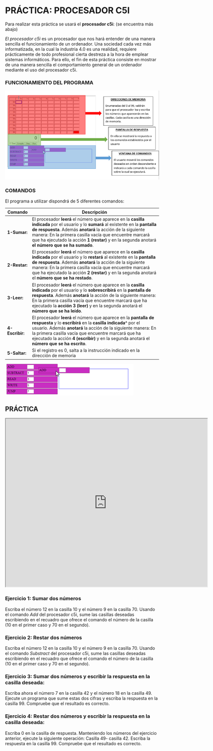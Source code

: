 # PRÁCTICA: PROCESADOR C5I

Para realizar esta práctica se usará el **procesador c5i**: (se encuentra más abajo)

*El procesador c5i* es un procesador que nos hará entender de una manera sencilla el funcionamiento de un ordenador. Una sociedad cada vez más informatizada, en la cual la industria 4.0 es una realidad, requiere prácticamente de todo profesional cierta destreza a la hora de emplear sistemas informáticos. Para ello, el fin de esta práctica consiste en mostrar de una manera sencilla el comportamiento general de un ordenador mediante el uso del procesador c5i.

### FUNCIONAMIENTO DEL PROGRAMA

![alt text](Funcionamiento%20Programa.PNG)

### COMANDOS

El programa a utilizar dispondrá de 5 diferentes comandos:

| Comando | Descripción |
| ----- | ----- |
| **1-Sumar:** | El procesador **leerá** el número que aparece en la **casilla indicada**  por el usuario y lo **sumará** al existente en la **pantalla de respuesta**. Además **anotará** la acción de la siguiente manera: En la primera casilla vacía que encuentre marcará que ha ejecutado la acción **1 (restar)** y en la segunda anotará **el número que se ha sumado**. |
| **2-Restar:** | El procesador **leerá** el número que aparece en la **casilla indicada** por el usuario y lo **restará** al existente en la **pantalla de respuesta**. Además **anotará** la acción de la siguiente manera: En la primera casilla vacía que encuentre marcará que ha ejecutado la acción **2 (restar)** y en la segunda anotará el **número que se ha restado**. |
| **3-Leer:** | El procesador **leerá** el número que aparece en la **casilla indicada** por el usuario y lo **sobrescribirá** en la **pantalla de respuesta**. Además **anotará** la acción de la siguiente manera: En la primera casilla vacía que encuentre marcará que ha ejecutado la **acción 3 (leer)** y en la segunda anotará el **número que se ha leído**. |
| **4-Escribir:** | El procesador **leerá** el número que aparece en la **pantalla de respuesta** y lo **escribirá** en la **casilla indicada^** por el usuario. Además **anotará** la acción de la siguiente manera: En la primera casilla vacía que encuentre marcará que ha ejecutado la acción **4 (escribir)** y en la segunda anotará el **número que se ha escrito**. |
| **5-Saltar:** |Si el registro es 0, salta a la instrucción indicado en la dirección de memoria |

![alt text](COMANDOS.PNG)

## PRÁCTICA

<iframe width="660" height="550" src="https://Pauandalt.github.io/TFG-Practica-c5i/c5i-ui.html" frameborder="1" allowfullscreen></iframe>

### Ejercicio 1: Sumar dos números
Escriba el número 12 en la casilla 10 y el número 9 en la casilla 70. Usando el comando *Add* del procesador c5i, sume las casillas deseadas escribiendo en el recuadro que ofrece el comando el número de la casilla (10 en el primer caso y 70 en el segundo).

### Ejercicio 2: Restar dos números
Escriba el número 12 en la casilla 10 y el número 9 en la casilla 70. Usando el comando *Substract* del procesador c5i, sume las casillas deseadas escribiendo en el recuadro que ofrece el comando el número de la casilla (10 en el primer caso y 70 en el segundo).

### Ejercicio 3: Sumar dos números y escribir la respuesta en la casilla deseada:
Escriba ahora el número 7 en la casilla 42 y el número 18 en la casilla 49. Ejecute un programa que sume estas dos cifras y escriba la respuesta en la casilla 99. Compruebe que el resultado es correcto.

### Ejercicio 4: Restar dos números y escribir la respuesta en la casilla deseada:
Escriba 0 en la casilla de respuesta. Manteniendo los números del ejercicio anterior, ejecute la siguiente operación: Casilla 49- casilla 42. Escriba la respuesta en la casilla 99. Compruebe que el resultado es correcto.


